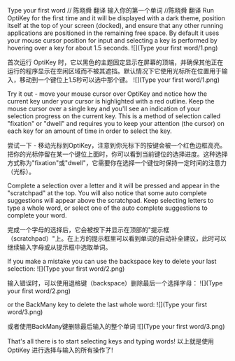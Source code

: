 Type your first word // 陈晓舜 翻译
输入你的第一个单词 //陈晓舜 翻译
Run OptiKey for the first time and it will be displayed with a dark theme, position itself at the top of your screen (docked), and ensure that any other running applications are positioned in the remaining free space. By default it uses your mouse cursor position for input and selecting a key is performed by hovering over a key for about 1.5 seconds.
![](Type your first word/1.png)

首次运行 OptiKey 时，它以黑色的主题固定显示在屏幕的顶端，并确保其他正在运行的程序显示在空闲区域而不被其遮挡。默认情况下它使用光标所在位置用于输入，移动到一个键位上1.5秒可以选中那个键。
![](Type your first word/1.png)

Try it out - move your mouse cursor over OptiKey and notice how the current key under your cursor is highlighted with a red outline. Keep the mouse cursor over a single key and you'll see an indication of your selection progress on the current key. This is a method of selection called "fixation" or "dwell" and requires you to keep your attention (the cursor) on each key for an amount of time in order to select the key.

尝试一下 - 移动光标到OptiKey，注意到你光标下的按键会被一个红色边框高亮。把你的光标停留在某一个键位上面时，你可以看到当前键位的选择进度。这种选择方式称为"fixation"或"dwell"，它需要你在选择一个键位时保持一定时间的注意力（光标）。

Complete a selection over a letter and it will be pressed and appear in the "scratchpad" at the top. You will also notice that some auto complete suggestions will appear above the scratchpad. Keep selecting letters to type a whole word, or select one of the auto complete suggestions to complete your word.

完成一个字母的选择后，它会被按下并显示在顶部的"提示框（scratchpad）"上。在上方的提示框里可以看到单词的自动补全建议，此时可以继续输入字母或从提示框中选取单词。

If you make a mistake you can use the backspace key to delete your last selection:
![](Type your first word/2.png)

输入错误时，可以使用退格键（backspace）删除最后一个选择字母：
![](Type your first word/2.png)

or the BackMany key to delete the last whole word:
![](Type your first word/3.png)

或者使用BackMany键删除最后输入的整个单词
![](Type your first word/3.png)

That's all there is to start selecting keys and typing words!
以上就是使用 OptiKey 进行选择与输入的所有操作了!